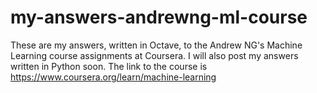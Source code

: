 # my-answers-andrewng-ml-course
These are my answers, written in Octave, to the Andrew NG's Machine Learning course assignments at Coursera. I will also post my answers written in Python soon.
The link to the course is https://www.coursera.org/learn/machine-learning

